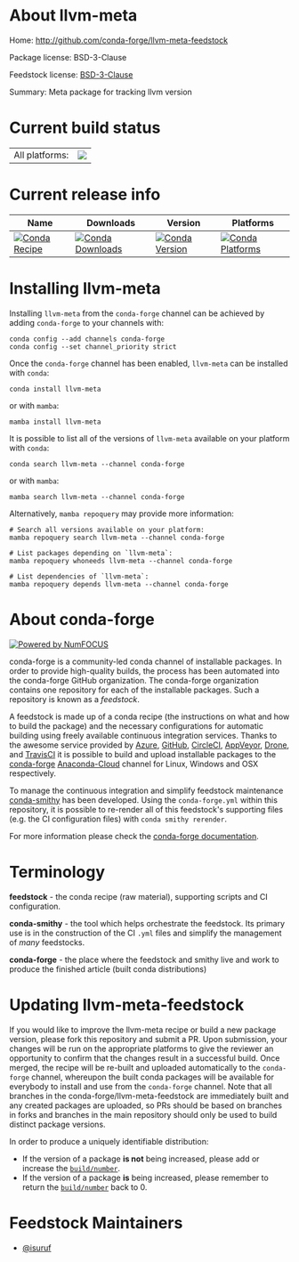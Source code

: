 About llvm-meta
===============

Home: http://github.com/conda-forge/llvm-meta-feedstock

Package license: BSD-3-Clause

Feedstock license: [BSD-3-Clause](https://github.com/conda-forge/llvm-meta-feedstock/blob/main/LICENSE.txt)

Summary: Meta package for tracking llvm version

Current build status
====================


<table><tr><td>All platforms:</td>
    <td>
      <a href="https://dev.azure.com/conda-forge/feedstock-builds/_build/latest?definitionId=5320&branchName=main">
        <img src="https://dev.azure.com/conda-forge/feedstock-builds/_apis/build/status/llvm-meta-feedstock?branchName=main">
      </a>
    </td>
  </tr>
</table>

Current release info
====================

| Name | Downloads | Version | Platforms |
| --- | --- | --- | --- |
| [![Conda Recipe](https://img.shields.io/badge/recipe-llvm--meta-green.svg)](https://anaconda.org/conda-forge/llvm-meta) | [![Conda Downloads](https://img.shields.io/conda/dn/conda-forge/llvm-meta.svg)](https://anaconda.org/conda-forge/llvm-meta) | [![Conda Version](https://img.shields.io/conda/vn/conda-forge/llvm-meta.svg)](https://anaconda.org/conda-forge/llvm-meta) | [![Conda Platforms](https://img.shields.io/conda/pn/conda-forge/llvm-meta.svg)](https://anaconda.org/conda-forge/llvm-meta) |

Installing llvm-meta
====================

Installing `llvm-meta` from the `conda-forge` channel can be achieved by adding `conda-forge` to your channels with:

```
conda config --add channels conda-forge
conda config --set channel_priority strict
```

Once the `conda-forge` channel has been enabled, `llvm-meta` can be installed with `conda`:

```
conda install llvm-meta
```

or with `mamba`:

```
mamba install llvm-meta
```

It is possible to list all of the versions of `llvm-meta` available on your platform with `conda`:

```
conda search llvm-meta --channel conda-forge
```

or with `mamba`:

```
mamba search llvm-meta --channel conda-forge
```

Alternatively, `mamba repoquery` may provide more information:

```
# Search all versions available on your platform:
mamba repoquery search llvm-meta --channel conda-forge

# List packages depending on `llvm-meta`:
mamba repoquery whoneeds llvm-meta --channel conda-forge

# List dependencies of `llvm-meta`:
mamba repoquery depends llvm-meta --channel conda-forge
```


About conda-forge
=================

[![Powered by
NumFOCUS](https://img.shields.io/badge/powered%20by-NumFOCUS-orange.svg?style=flat&colorA=E1523D&colorB=007D8A)](https://numfocus.org)

conda-forge is a community-led conda channel of installable packages.
In order to provide high-quality builds, the process has been automated into the
conda-forge GitHub organization. The conda-forge organization contains one repository
for each of the installable packages. Such a repository is known as a *feedstock*.

A feedstock is made up of a conda recipe (the instructions on what and how to build
the package) and the necessary configurations for automatic building using freely
available continuous integration services. Thanks to the awesome service provided by
[Azure](https://azure.microsoft.com/en-us/services/devops/), [GitHub](https://github.com/),
[CircleCI](https://circleci.com/), [AppVeyor](https://www.appveyor.com/),
[Drone](https://cloud.drone.io/welcome), and [TravisCI](https://travis-ci.com/)
it is possible to build and upload installable packages to the
[conda-forge](https://anaconda.org/conda-forge) [Anaconda-Cloud](https://anaconda.org/)
channel for Linux, Windows and OSX respectively.

To manage the continuous integration and simplify feedstock maintenance
[conda-smithy](https://github.com/conda-forge/conda-smithy) has been developed.
Using the ``conda-forge.yml`` within this repository, it is possible to re-render all of
this feedstock's supporting files (e.g. the CI configuration files) with ``conda smithy rerender``.

For more information please check the [conda-forge documentation](https://conda-forge.org/docs/).

Terminology
===========

**feedstock** - the conda recipe (raw material), supporting scripts and CI configuration.

**conda-smithy** - the tool which helps orchestrate the feedstock.
                   Its primary use is in the construction of the CI ``.yml`` files
                   and simplify the management of *many* feedstocks.

**conda-forge** - the place where the feedstock and smithy live and work to
                  produce the finished article (built conda distributions)


Updating llvm-meta-feedstock
============================

If you would like to improve the llvm-meta recipe or build a new
package version, please fork this repository and submit a PR. Upon submission,
your changes will be run on the appropriate platforms to give the reviewer an
opportunity to confirm that the changes result in a successful build. Once
merged, the recipe will be re-built and uploaded automatically to the
`conda-forge` channel, whereupon the built conda packages will be available for
everybody to install and use from the `conda-forge` channel.
Note that all branches in the conda-forge/llvm-meta-feedstock are
immediately built and any created packages are uploaded, so PRs should be based
on branches in forks and branches in the main repository should only be used to
build distinct package versions.

In order to produce a uniquely identifiable distribution:
 * If the version of a package **is not** being increased, please add or increase
   the [``build/number``](https://docs.conda.io/projects/conda-build/en/latest/resources/define-metadata.html#build-number-and-string).
 * If the version of a package **is** being increased, please remember to return
   the [``build/number``](https://docs.conda.io/projects/conda-build/en/latest/resources/define-metadata.html#build-number-and-string)
   back to 0.

Feedstock Maintainers
=====================

* [@isuruf](https://github.com/isuruf/)

